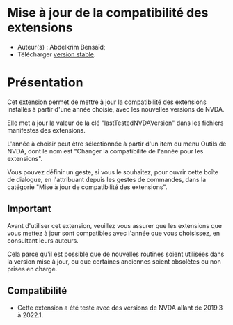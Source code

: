 # Mise à jour de la compatibilité des extensions

* Auteur(s) : Abdelkrim Bensaïd;
* Télécharger [version stable][1].


# Présentation #

Cet extension permet de mettre à jour la compatibilité des extensions installés à partir d'une année choisie, avec les nouvelles versions de NVDA.

Elle met à jour la valeur de la clé "lastTestedNVDAVersion" dans les fichiers manifestes des extensions.

L'année à choisir peut être sélectionnée à partir d'un item du menu Outils de NVDA, dont le nom est "Changer la compatibilité de l'année pour les extensions".

Vous pouvez définir un geste, si vous le souhaitez, pour ouvrir cette boîte de dialogue, en l'attribuant depuis les gestes de commandes, dans la catégorie "Mise à jour de compatibilité des extensions".

## Important ##

Avant d'utiliser cet extension, veuillez vous assurer que les extensions que vous mettez à jour sont compatibles avec l'année que vous choisissez, en consultant leurs auteurs.

Cela parce qu'il est possible que de nouvelles routines soient utilisées dans la version mise à jour, ou que certaines anciennes soient obsolètes ou non prises en charge.

## Compatibilité ##

* Cette extension a été testé avec des versions de NVDA allant de 2019.3 à 2022.1.

[1]: https://github.com/abdel792/addonCompatibilityUpdate/releases/download/v22.12/addonCompatibilityUpdate-22.12.nvda-addon